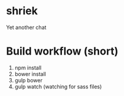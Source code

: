 # shriek
Yet another chat

# Build workflow (short)
1) npm install
2) bower install
3) gulp bower
4) gulp watch (watching for sass files)
